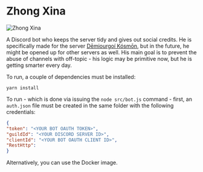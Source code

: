# Zhong Xina

![Zhong Xina](https://pbs.twimg.com/profile_images/1427715634738208774/_yuPWpNo_400x400.jpg)

A Discord bot who keeps the server tidy and gives out social credits. He is specifically made for the server [Dēmiourgoí Kósmōn](https://discord.gg/BUFPauXcax), but in the future, he might be opened up for other servers as well. His main goal is to prevent the abuse of channels with off-topic - his logic may be primitive now, but he is getting smarter every day.

To run, a couple of dependencies must be installed:

    yarn install

To run - which is done via issuing the `node src/bot.js` command - first, an `auth.json` file must be created in the same folder with the following credentials:

```json
{
"token": "<YOUR BOT OAUTH TOKEN>",
"guildId": "<YOUR DISCORD SERVER ID>",
"clientId": "<YOUR BOT OAUTH CLIENT ID>",
"RestHttp": 
}
```

Alternatively, you can use the Docker image.

